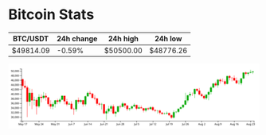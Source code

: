 # Bitcoin Stats

BTC/USDT|24h change|24h high|24h low|
|---|---|---|---|
|$49814.09|-0.59%|$50500.00|$48776.26|

<img src="./chart.svg">
